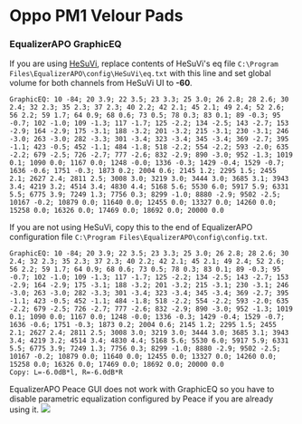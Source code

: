 # Oppo PM1 Velour Pads
### EqualizerAPO GraphicEQ
If you are using [HeSuVi](https://sourceforge.net/projects/hesuvi/), replace contents of HeSuVi's eq file `C:\Program Files\EqualizerAPO\config\HeSuVi\eq.txt` with this line and set global volume for both channels from HeSuVi UI to **-60**.
```
GraphicEQ: 10 -84; 20 3.9; 22 3.5; 23 3.3; 25 3.0; 26 2.8; 28 2.6; 30 2.4; 32 2.3; 35 2.3; 37 2.3; 40 2.2; 42 2.1; 45 2.1; 49 2.4; 52 2.6; 56 2.2; 59 1.7; 64 0.9; 68 0.6; 73 0.5; 78 0.3; 83 0.1; 89 -0.3; 95 -0.7; 102 -1.0; 109 -1.3; 117 -1.7; 125 -2.2; 134 -2.5; 143 -2.7; 153 -2.9; 164 -2.9; 175 -3.1; 188 -3.2; 201 -3.2; 215 -3.1; 230 -3.1; 246 -3.0; 263 -3.0; 282 -3.3; 301 -3.4; 323 -3.4; 345 -3.4; 369 -2.7; 395 -1.1; 423 -0.5; 452 -1.1; 484 -1.8; 518 -2.2; 554 -2.2; 593 -2.0; 635 -2.2; 679 -2.5; 726 -2.7; 777 -2.6; 832 -2.9; 890 -3.0; 952 -1.3; 1019 0.1; 1090 0.0; 1167 0.0; 1248 -0.0; 1336 -0.3; 1429 -0.4; 1529 -0.7; 1636 -0.6; 1751 -0.3; 1873 0.2; 2004 0.6; 2145 1.2; 2295 1.5; 2455 2.1; 2627 2.4; 2811 2.5; 3008 3.0; 3219 3.0; 3444 3.0; 3685 3.1; 3943 3.4; 4219 3.2; 4514 3.4; 4830 4.4; 5168 5.6; 5530 6.0; 5917 5.9; 6331 5.5; 6775 3.9; 7249 1.3; 7756 0.3; 8299 -1.0; 8880 -2.9; 9502 -2.5; 10167 -0.2; 10879 0.0; 11640 0.0; 12455 0.0; 13327 0.0; 14260 0.0; 15258 0.0; 16326 0.0; 17469 0.0; 18692 0.0; 20000 0.0
```
If you are not using HeSuVi, copy this to the end of EqualizerAPO configuration file `C:\Program Files\EqualizerAPO\config\config.txt`.
```
GraphicEQ: 10 -84; 20 3.9; 22 3.5; 23 3.3; 25 3.0; 26 2.8; 28 2.6; 30 2.4; 32 2.3; 35 2.3; 37 2.3; 40 2.2; 42 2.1; 45 2.1; 49 2.4; 52 2.6; 56 2.2; 59 1.7; 64 0.9; 68 0.6; 73 0.5; 78 0.3; 83 0.1; 89 -0.3; 95 -0.7; 102 -1.0; 109 -1.3; 117 -1.7; 125 -2.2; 134 -2.5; 143 -2.7; 153 -2.9; 164 -2.9; 175 -3.1; 188 -3.2; 201 -3.2; 215 -3.1; 230 -3.1; 246 -3.0; 263 -3.0; 282 -3.3; 301 -3.4; 323 -3.4; 345 -3.4; 369 -2.7; 395 -1.1; 423 -0.5; 452 -1.1; 484 -1.8; 518 -2.2; 554 -2.2; 593 -2.0; 635 -2.2; 679 -2.5; 726 -2.7; 777 -2.6; 832 -2.9; 890 -3.0; 952 -1.3; 1019 0.1; 1090 0.0; 1167 0.0; 1248 -0.0; 1336 -0.3; 1429 -0.4; 1529 -0.7; 1636 -0.6; 1751 -0.3; 1873 0.2; 2004 0.6; 2145 1.2; 2295 1.5; 2455 2.1; 2627 2.4; 2811 2.5; 3008 3.0; 3219 3.0; 3444 3.0; 3685 3.1; 3943 3.4; 4219 3.2; 4514 3.4; 4830 4.4; 5168 5.6; 5530 6.0; 5917 5.9; 6331 5.5; 6775 3.9; 7249 1.3; 7756 0.3; 8299 -1.0; 8880 -2.9; 9502 -2.5; 10167 -0.2; 10879 0.0; 11640 0.0; 12455 0.0; 13327 0.0; 14260 0.0; 15258 0.0; 16326 0.0; 17469 0.0; 18692 0.0; 20000 0.0
Copy: L=-6.0dB*l, R=-6.0dB*R
```
EqualizerAPO Peace GUI does not work with GraphicEQ so you have to disable parametric equalization configured by Peace if you are already using it.
![](https://raw.githubusercontent.com/jaakkopasanen/AutoEq/master/results/SBAF-Serious/innerfidelity/onear/Oppo%20PM1%20Velour%20Pads/Oppo%20PM1%20Velour%20Pads.png)
